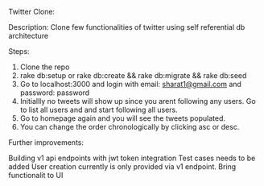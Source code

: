 Twitter Clone:

Description:
Clone few functionalities of twitter using self referential db architecture

Steps:
1. Clone the repo
2. rake db:setup or rake db:create && rake db:migrate && rake db:seed
3. Go to localhost:3000 and login with email: sharat1@gmail.com and password: password
4. Initiallly no tweets will show up since you arent following any users. Go to list all users and and start following all users.
5. Go to homepage again and you will see the tweets populated. 
6. You can change the order chronologically by clicking asc or desc.

Further improvements:

Building v1 api endpoints with jwt token integration
Test cases needs to be added
User creation currently is only provided via v1 endpoint. Bring functionalit to UI